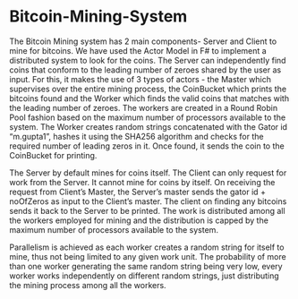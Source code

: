 # Bitcoin-Mining-System

The Bitcoin Mining system has 2 main components- Server and Client to mine for bitcoins. We have used the Actor Model in F# to implement a distributed system to look for the coins. The Server can independently find coins that conform to the leading number of zeroes shared by the user as input. For this, it makes the use of 3 types of actors - the Master which supervises over the entire mining process, the CoinBucket which prints the bitcoins found and the Worker which finds the valid coins that matches with the leading number of zeroes. The workers are created in a Round Robin Pool fashion based on the maximum number of processors available to the system.  The Worker creates random strings concatenated with the Gator id “m.gupta1”, hashes it using the SHA256 algorithm and checks for the required number of leading zeros in it. Once found, it sends the coin to the CoinBucket for printing.  

The Server by default mines for coins itself. The Client can only request for work from the Server. It cannot mine for coins by itself. On receiving the request from Client’s Master, the Server’s master sends the gator id + noOfZeros as input to the Client’s master. The client on finding any bitcoins sends it back to the Server to be printed. The work is distributed among all the workers employed for mining and the distribution is capped by the maximum number of processors available to the system.

Parallelism is achieved as each worker creates a random string for itself to mine, thus not being limited to any given work unit. The probability of more than one worker generating the same random string being very low, every worker works independently on different random strings, just distributing the mining process among all the workers.
